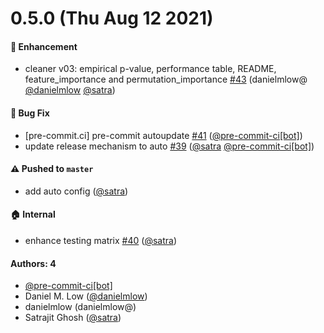 # 0.5.0 (Thu Aug 12 2021)

#### 🚀 Enhancement

- cleaner v03: empirical p-value, performance table, README, feature_importance and permutation_importance [#43](https://github.com/nipype/pydra-ml/pull/43) (danielmlow@ [@danielmlow](https://github.com/danielmlow) [@satra](https://github.com/satra))

#### 🐛 Bug Fix

- [pre-commit.ci] pre-commit autoupdate [#41](https://github.com/nipype/pydra-ml/pull/41) ([@pre-commit-ci[bot]](https://github.com/pre-commit-ci[bot]))
- update release mechanism to auto [#39](https://github.com/nipype/pydra-ml/pull/39) ([@satra](https://github.com/satra) [@pre-commit-ci[bot]](https://github.com/pre-commit-ci[bot]))

#### ⚠️ Pushed to `master`

- add auto config ([@satra](https://github.com/satra))

#### 🏠 Internal

- enhance testing matrix [#40](https://github.com/nipype/pydra-ml/pull/40) ([@satra](https://github.com/satra))

#### Authors: 4

- [@pre-commit-ci[bot]](https://github.com/pre-commit-ci[bot])
- Daniel M. Low ([@danielmlow](https://github.com/danielmlow))
- danielmlow (danielmlow@)
- Satrajit Ghosh ([@satra](https://github.com/satra))
